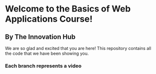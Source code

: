 # Welcome to the Basics of Web Applications Course!
## By The Innovation Hub

We are so glad and excited that you are here! 
This repository contains all the code that we have been showing you. 

### Each branch represents a video
